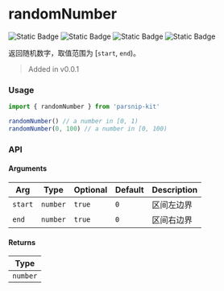 # randomNumber
![Static Badge](https://img.shields.io/badge/Statement%20Coverage-100.00%-brightgreen) ![Static Badge](https://img.shields.io/badge/Branch%20Coverage-100.00%-brightgreen) ![Static Badge](https://img.shields.io/badge/Function%20Coverage-100.00%-brightgreen) ![Static Badge](https://img.shields.io/badge/Line%20Coverage-100.00%-brightgreen)
      
返回随机数字，取值范围为 [`start`, `end`)。

> Added in v0.0.1



### Usage

```ts
import { randomNumber } from 'parsnip-kit'

randomNumber() // a number in [0, 1)
randomNumber(0, 100) // a number in [0, 100)

```


### API

#### Arguments

| Arg | Type | Optional | Default | Description |
| --- | --- | --- | --- | --- |
| `start` | `number` | `true` | `0` | 区间左边界  |
| `end` | `number` | `true` | `0` | 区间右边界  |

#### Returns

| Type |
| ---  |
| `number`  |